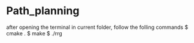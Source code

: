 # Path_planning
after opening the terminal in current folder, follow the folling commands
$ cmake .
$ make
$ ./rrg
